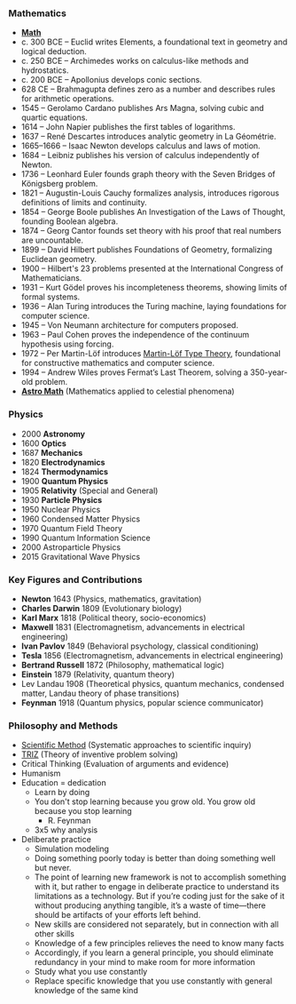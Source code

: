 ### Mathematics
- **[Math](https://github.com/streamcode9/os/blob/main/math.md)**
- c. 300 BCE – Euclid writes Elements, a foundational text in geometry and logical deduction.
- c. 250 BCE – Archimedes works on calculus-like methods and hydrostatics.
- c. 200 BCE – Apollonius develops conic sections.
- 628 CE – Brahmagupta defines zero as a number and describes rules for arithmetic operations.
- 1545 – Gerolamo Cardano publishes Ars Magna, solving cubic and quartic equations.
- 1614 – John Napier publishes the first tables of logarithms.
- 1637 – René Descartes introduces analytic geometry in La Géométrie.
- 1665–1666 – Isaac Newton develops calculus and laws of motion.
- 1684 – Leibniz publishes his version of calculus independently of Newton.
- 1736 – Leonhard Euler founds graph theory with the Seven Bridges of Königsberg problem.
- 1821 – Augustin-Louis Cauchy formalizes analysis, introduces rigorous definitions of limits and continuity.
- 1854 – George Boole publishes An Investigation of the Laws of Thought, founding Boolean algebra.
- 1874 – Georg Cantor founds set theory with his proof that real numbers are uncountable.
- 1899 – David Hilbert publishes Foundations of Geometry, formalizing Euclidean geometry.
- 1900 – Hilbert's 23 problems presented at the International Congress of Mathematicians.
- 1931 – Kurt Gödel proves his incompleteness theorems, showing limits of formal systems.
- 1936 – Alan Turing introduces the Turing machine, laying foundations for computer science.
- 1945 – Von Neumann architecture for computers proposed.
- 1963 – Paul Cohen proves the independence of the continuum hypothesis using forcing.
- 1972 – Per Martin-Löf introduces [Martin-Löf Type Theory](/2025/04/05/mltt-72.html), foundational for constructive mathematics and computer science.
- 1994 – Andrew Wiles proves Fermat’s Last Theorem, solving a 350-year-old problem.
- **[Astro Math](http://www.danfleisch.com/sgmoa/)** (Mathematics applied to celestial phenomena)

### Physics
- 2000 **Astronomy**
- 1600 **Optics**
- 1687 **Mechanics**
- 1820 **Electrodynamics**
- 1824 **Thermodynamics**
- 1900 **Quantum Physics**
- 1905 **Relativity** (Special and General)
- 1930 **Particle Physics**
- 1950 Nuclear Physics
- 1960	Condensed Matter Physics
- 1970	Quantum Field Theory
- 1990	Quantum Information Science
- 2000	Astroparticle Physics
- 2015	Gravitational Wave Physics

### Key Figures and Contributions
- **Newton** 1643 (Physics, mathematics, gravitation)
- **Charles Darwin** 1809 (Evolutionary biology)
- **Karl Marx** 1818 (Political theory, socio-economics)
- **Maxwell** 1831 (Electromagnetism, advancements in electrical engineering)
- **Ivan Pavlov** 1849 (Behavioral psychology, classical conditioning)
- **Tesla** 1856 (Electromagnetism, advancements in electrical engineering)
- **Bertrand Russell** 1872 (Philosophy, mathematical logic)
- **Einstein** 1879 (Relativity, quantum theory)
- Lev Landau 1908 (Theoretical physics, quantum mechanics, condensed matter, Landau theory of phase transitions)
- **Feynman** 1918 (Quantum physics, popular science communicator)

### Philosophy and Methods
* [Scientific Method](https://en.m.wikipedia.org/wiki/Scientific_method) (Systematic approaches to scientific inquiry)
* [TRIZ](https://en.m.wikipedia.org/wiki/TRIZ) (Theory of inventive problem solving)
* Critical Thinking (Evaluation of arguments and evidence)
* Humanism
* Education = dedication
  * Learn by doing
  * You don't stop learning
    because you grow old.
    You grow old
    because you stop learning
    - R. Feynman
  * 3x5 why analysis
* Deliberate practice
  * Simulation modeling
  * Doing something poorly today is better than doing something well but never.
  * The point of learning new framework  is not to accomplish something with it, but rather to engage in deliberate practice to understand its limitations as a technology. But if you’re coding just for the sake of it without producing anything tangible, it’s a waste of time—there should be artifacts of your efforts left behind.
  * New skills are considered not separately, but in connection with all other skills
  * Knowledge of a few principles relieves the need to know many facts
  * Accordingly, if you learn a general principle, you should eliminate redundancy in your mind to make room for more information
  * Study what you use constantly
  * Replace specific knowledge that you use constantly with general knowledge of the same kind
 

